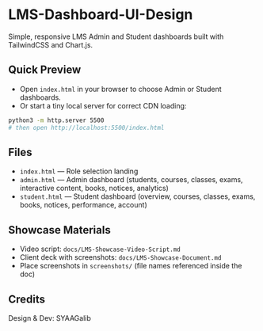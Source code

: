 # LMS-Dashboard-UI-Design

Simple, responsive LMS Admin and Student dashboards built with TailwindCSS and Chart.js.

## Quick Preview
- Open `index.html` in your browser to choose Admin or Student dashboards.
- Or start a tiny local server for correct CDN loading:

```sh
python3 -m http.server 5500
# then open http://localhost:5500/index.html
```

## Files
- `index.html` — Role selection landing
- `admin.html` — Admin dashboard (students, courses, classes, exams, interactive content, books, notices, analytics)
- `student.html` — Student dashboard (overview, courses, classes, exams, books, notices, performance, account)

## Showcase Materials
- Video script: `docs/LMS-Showcase-Video-Script.md`
- Client deck with screenshots: `docs/LMS-Showcase-Document.md`
- Place screenshots in `screenshots/` (file names referenced inside the doc)

## Credits
Design & Dev: SYAAGalib
